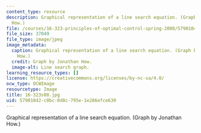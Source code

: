 ```yaml
---
content_type: resource
description: Graphical representation of a line search equation. (Graph by Jonathan
  How.)
file: /courses/16-323-principles-of-optimal-control-spring-2008/57901042c0bc0d8c795e1e286efce639_16-323s08.jpg
file_size: 37049
file_type: image/jpeg
image_metadata:
  caption: Graphical representation of a line search equation. (Graph by Jonathan
    How.)
  credit: Graph by Jonathan How.
  image-alt: Line search graph.
learning_resource_types: []
license: https://creativecommons.org/licenses/by-nc-sa/4.0/
ocw_type: OCWImage
resourcetype: Image
title: 16-323s08.jpg
uid: 57901042-c0bc-0d8c-795e-1e286efce639
---
```

Graphical representation of a line search equation. (Graph by Jonathan How.)